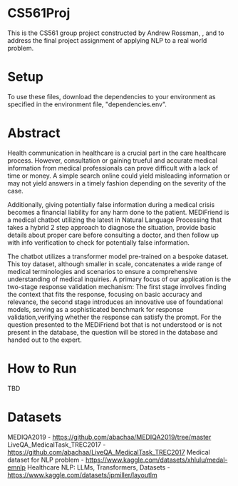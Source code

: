 # CS561Proj

This is the CS561 group project constructed by Andrew Rossman, , and to address the final project assignment of applying NLP to a real world problem.

# Setup

To use these files, download the dependencies to your environment as specified in the environment file, "dependencies.env". 

# Abstract

Health communication in healthcare is a crucial part in the care healthcare process. However, consultation or gaining trueful and accurate medical information from medical professionals can prove difficult with a lack of time or money. A simple search online could yield misleading information or may not yield answers in a timely fashion depending on the severity of the case. 

Additionally, giving potentially false information during a medical crisis becomes a financial liability for any harm done to the patient. MEDiFriend is a medical chatbot utilizing the latest in Natural Language Processing that takes a hybrid 2 step approach to diagnose the situation, provide basic details about proper care before consulting a doctor, and then follow up with info verification to check for potentially false information. 

The chatbot utilizes a transformer model pre-trained on a bespoke dataset. This toy dataset, although smaller in scale, concatenates a wide range of medical terminologies and scenarios to ensure a comprehensive understanding of medical inquiries. A primary focus of our application is the two-stage response validation mechanism: The first stage involves finding the context that fits the response, focusing on basic accuracy and relevance, the second stage introduces an innovative use of foundational models, serving as a sophisticated benchmark for response validation,verifying whether the response can satisfy the prompt. For the question presented to the MEDiFriend bot that is not understood or is not present in the database, the question will be stored in the database and handed out to the expert.

# How to Run

TBD

# Datasets
MEDIQA2019 - https://github.com/abachaa/MEDIQA2019/tree/master
LiveQA_MedicalTask_TREC2017 - https://github.com/abachaa/LiveQA_MedicalTask_TREC2017
Medical dataset for NLP problem - https://www.kaggle.com/datasets/xhlulu/medal-emnlp
Healthcare NLP: LLMs, Transformers, Datasets - https://www.kaggle.com/datasets/jpmiller/layoutlm
